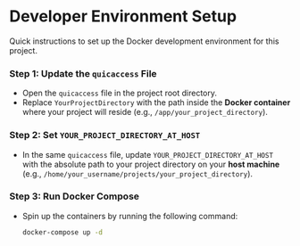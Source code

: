 # Developer Environment Setup

Quick instructions to set up the Docker development environment for this project.

### Step 1: Update the `quicaccess` File

- Open the `quicaccess` file in the project root directory.
- Replace `YourProjectDirectory` with the path inside the **Docker container** where your project will reside (e.g., `/app/your_project_directory`).

### Step 2: Set `YOUR_PROJECT_DIRECTORY_AT_HOST`

- In the same `quicaccess` file, update `YOUR_PROJECT_DIRECTORY_AT_HOST` with the absolute path to your project directory on your **host machine** (e.g., `/home/your_username/projects/your_project_directory`).

### Step 3: Run Docker Compose

- Spin up the containers by running the following command:

  ```bash
  docker-compose up -d
  ```